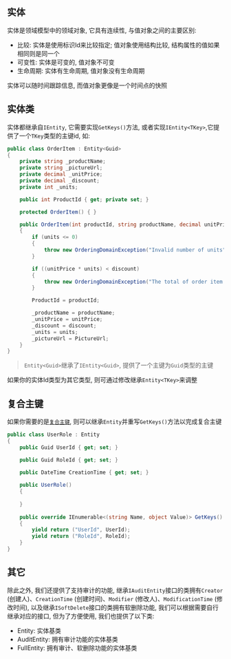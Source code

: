 ## 实体

实体是领域模型中的领域对象, 它具有连续性, 与值对象之间的主要区别:

* 比较: 实体是使用标识Id来比较指定; 值对象使用结构比较, 结构属性的值如果相同则是同一个
* 可变性: 实体是可变的, 值对象不可变
* 生命周期: 实体有生命周期, 值对象没有生命周期

实体可以随时间跟踪信息, 而值对象更像是一个时间点的快照

## 实体类

实体都继承自`IEntity`, 它需要实现`GetKeys()`方法, 或者实现`IEntity<TKey>`,它提供了一个`TKey`类型的主键id, 如:

```csharp
public class OrderItem : Entity<Guid>
{
    private string _productName;
    private string _pictureUrl;
    private decimal _unitPrice;
    private decimal _discount;
    private int _units;

    public int ProductId { get; private set; }

    protected OrderItem() { }

    public OrderItem(int productId, string productName, decimal unitPrice, decimal discount, string PictureUrl, int units = 1)
    {
        if (units <= 0)
        {
            throw new OrderingDomainException("Invalid number of units");
        }

        if ((unitPrice * units) < discount)
        {
            throw new OrderingDomainException("The total of order item is lower than applied discount");
        }

        ProductId = productId;

        _productName = productName;
        _unitPrice = unitPrice;
        _discount = discount;
        _units = units;
        _pictureUrl = PictureUrl;
    }
}
```

> `Entity<Guid>`继承了`IEntity<Guid>`, 提供了一个主键为`Guid`类型的主键

如果你的实体Id类型为其它类型, 则可通过修改继承`Entity<TKey>`来调整

## 复合主键

如果你需要的是[`复合主键`](https://learn.microsoft.com/zh-cn/ef/core/modeling/keys?tabs=data-annotations#alternate-keys), 则可以继承`Entity`并重写`GetKeys()`方法以完成复合主键

```csharp
public class UserRole : Entity
{
    public Guid UserId { get; set; }

    public Guid RoleId { get; set; }
    
    public DateTime CreationTime { get; set; }

    public UserRole()
    {
            
    }
    
    public override IEnumerable<(string Name, object Value)> GetKeys()
    {
        yield return ("UserId", UserId);
        yield return ("RoleId", RoleId);
    }
}
```

## 其它

除此之外, 我们还提供了支持审计的功能, 继承`IAuditEntity`接口的类拥有`Creator` (创建人)、`CreationTime` (创建时间)、`Modifier` (修改人)、`ModificationTime` (修改时间), 以及继承`ISoftDelete`接口的类拥有软删除功能, 我们可以根据需要自行继承对应的接口, 但为了方便使用, 我们也提供了以下类:

* Entity: 实体基类
* AuditEntity: 拥有审计功能的实体基类
* FullEntity: 拥有审计、软删除功能的实体基类
